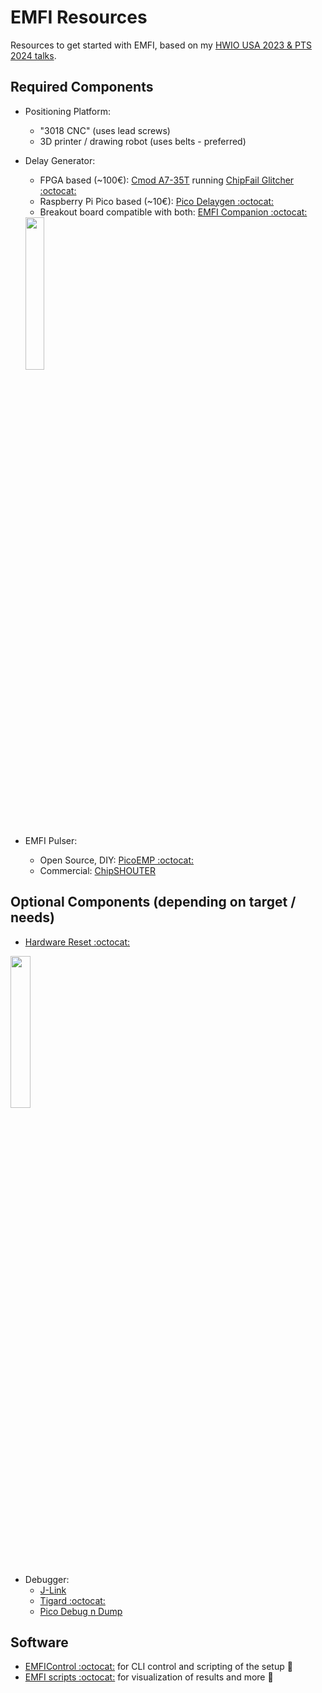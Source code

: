 # EMFI Resources
Resources to get started with EMFI, based on my [HWIO USA 2023 & PTS 2024 talks](https://passthesalt.ubicast.tv/videos/2024-affordable-emfi-attacks-against-modern-iot-chips/).  

## Required Components
* Positioning Platform:
  * "3018 CNC" (uses lead screws)
  * 3D printer / drawing robot (uses belts - preferred)

* Delay Generator:
  * FPGA based (~100€): [Cmod A7-35T](https://digilent.com/shop/cmod-a7-35t-breadboardable-artix-7-fpga-module/) running [ChipFail Glitcher :octocat:](https://github.com/unixb0y/chipfail-glitcher)
  * Raspberry Pi Pico based (~10€): [Pico Delaygen :octocat:](https://github.com/unixb0y/pico-delaygen)
  * Breakout board compatible with both: [EMFI Companion :octocat:](https://github.com/unixb0y/EMFI_Companion)
  <img src="https://github.com/unixb0y/EMFI-Resources/assets/6874233/f2d9f499-8554-461f-966d-45b9f316a644" width="25%"/>

* EMFI Pulser:
  * Open Source, DIY: [PicoEMP :octocat:](https://github.com/newaetech/chipshouter-picoemp)
  * Commercial: [ChipSHOUTER](https://www.newae.com/chipshouter)

## Optional Components (depending on target / needs)
* [Hardware Reset :octocat:](https://github.com/unixb0y/HardwareReset)
<img src="https://github.com/unixb0y/EMFI-Resources/assets/6874233/38e8bda0-f81b-46fc-ad63-7130ab995daa" width="25%"/>

* Debugger:
  * [J-Link](https://www.segger.com/products/debug-probes/j-link/)
  * [Tigard :octocat:](https://github.com/tigard-tools/tigard)
  * [Pico Debug n Dump](https://stacksmashing.gumroad.com/l/picodnd)

## Software
* [EMFIControl :octocat:](https://github.com/unixb0y) for CLI control and scripting of the setup :construction:
* [EMFI scripts :octocat:](https://github.com/unixb0y) for visualization of results and more :construction:
